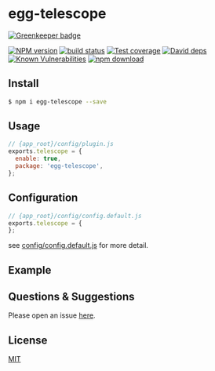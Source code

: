 # egg-telescope

[![Greenkeeper badge](https://badges.greenkeeper.io/toxic-johann/egg-telescope.svg)](https://greenkeeper.io/)

[![NPM version][npm-image]][npm-url]
[![build status][travis-image]][travis-url]
[![Test coverage][codecov-image]][codecov-url]
[![David deps][david-image]][david-url]
[![Known Vulnerabilities][snyk-image]][snyk-url]
[![npm download][download-image]][download-url]

[npm-image]: https://img.shields.io/npm/v/egg-telescope.svg?style=flat-square
[npm-url]: https://npmjs.org/package/egg-telescope
[travis-image]: https://img.shields.io/travis/eggjs/egg-telescope.svg?style=flat-square
[travis-url]: https://travis-ci.org/eggjs/egg-telescope
[codecov-image]: https://img.shields.io/codecov/c/github/eggjs/egg-telescope.svg?style=flat-square
[codecov-url]: https://codecov.io/github/eggjs/egg-telescope?branch=master
[david-image]: https://img.shields.io/david/eggjs/egg-telescope.svg?style=flat-square
[david-url]: https://david-dm.org/eggjs/egg-telescope
[snyk-image]: https://snyk.io/test/npm/egg-telescope/badge.svg?style=flat-square
[snyk-url]: https://snyk.io/test/npm/egg-telescope
[download-image]: https://img.shields.io/npm/dm/egg-telescope.svg?style=flat-square
[download-url]: https://npmjs.org/package/egg-telescope

<!--
Description here.
-->

## Install

```bash
$ npm i egg-telescope --save
```

## Usage

```js
// {app_root}/config/plugin.js
exports.telescope = {
  enable: true,
  package: 'egg-telescope',
};
```

## Configuration

```js
// {app_root}/config/config.default.js
exports.telescope = {
};
```

see [config/config.default.js](config/config.default.js) for more detail.

## Example

<!-- example here -->

## Questions & Suggestions

Please open an issue [here](https://github.com/eggjs/egg/issues).

## License

[MIT](LICENSE)
